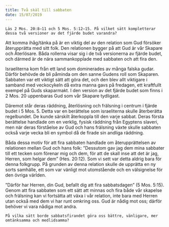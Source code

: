 ```yaml
---
title: Två skäl till sabbaten
date: 15/07/2019
---
```


`Läs 2 Mos. 20:8–11 och 5 Mos. 5:12–15. På vilket sätt kompletterar dessa två versioner av det fjärde budet varandra?`

Att komma ihåg/tänka på är en viktig del av den relation som Gud försöker återupprätta med sitt folk. Den relationen bygger på att Gud är vår Skapare och Återlösare. Båda rollerna visar sig i de två versionerna av fjärde budet, och därmed är de nära sammankopplade med sabbaten och att fira den.

Israeliterna kom från ett land som dominerades av många falska gudar. Därför behövde de bli påminda om den sanne Gudens roll som Skaparen. Sabbaten var ett viktigt sätt att göra det, och den blev allt viktigare i samband med veckocykeln då extra manna gavs på fredagen, ett kraftfullt exempel på Guds skaparmakt. I den version av det fjärde budet som finns i 2 Mos. 20 uppenbaras Gud som vår Skapare tydligast.

Däremot står deras räddning, återlösning och frälsning i centrum i fjärde budet i 5 Mos. 5. Detta var en berättelse som israeliterna skulle återberätta regelbundet. De kunde särskilt återkoppla till den varje sabbat. Deras första berättelse handlade om en verklig, fysisk räddning från Egyptens slaveri, men när deras förståelse av Gud och hans frälsning växte skulle sabbaten också varje vecka bli en symbol då de firade sin andliga räddning.

Båda dessa motiv för att fira sabbaten handlade om återupprättelsen av relationen mellan Gud och hans folk: ”Dessutom gav jag dem mina sabbater till ett tecken som förenar mig och dem, för att de skall inse att det är jag, Herren, som helgar dem” (Hes. 20:12). Som vi sett var detta aldrig bara för denna folkgrupp. På grunden av denna relation skulle de upprätta en ny sorts samhälle, ett som var vänligt mot utomstående och en välsignelse för den övriga världen. 

”Därför har Herren, din Gud, befallt dig att fira sabbatsdagen” (5 Mos. 5:15). Genom att fira sabbaten som ett sätt att minnas och fira både vår skapelse och frälsning kan vi fortsätta att växa i vår relation, inte bara med Herren utan också med dem vi har runt omkring oss. Gud är nådig mot oss; därför behöver vi vara nådiga mot andra.

`På vilka sätt borde sabbatsfirandet göra oss bättre, vänligare, mer omtänksamma och medlidsamma?`